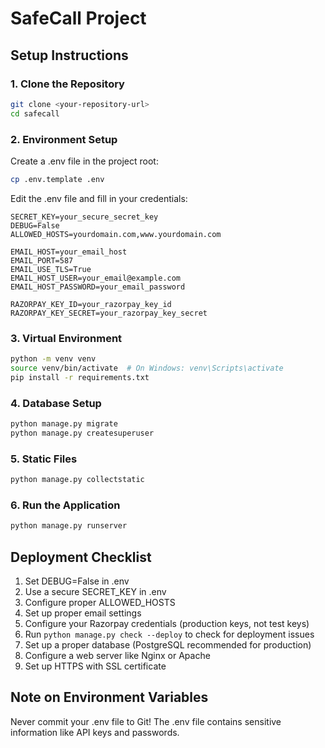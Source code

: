 # SafeCall Project

## Setup Instructions

### 1. Clone the Repository
```bash
git clone <your-repository-url>
cd safecall
```

### 2. Environment Setup
Create a .env file in the project root:
```bash
cp .env.template .env
```

Edit the .env file and fill in your credentials:
```
SECRET_KEY=your_secure_secret_key
DEBUG=False
ALLOWED_HOSTS=yourdomain.com,www.yourdomain.com

EMAIL_HOST=your_email_host
EMAIL_PORT=587
EMAIL_USE_TLS=True
EMAIL_HOST_USER=your_email@example.com
EMAIL_HOST_PASSWORD=your_email_password

RAZORPAY_KEY_ID=your_razorpay_key_id
RAZORPAY_KEY_SECRET=your_razorpay_key_secret
```

### 3. Virtual Environment
```bash
python -m venv venv
source venv/bin/activate  # On Windows: venv\Scripts\activate
pip install -r requirements.txt
```

### 4. Database Setup
```bash
python manage.py migrate
python manage.py createsuperuser
```

### 5. Static Files
```bash
python manage.py collectstatic
```

### 6. Run the Application
```bash
python manage.py runserver
```

## Deployment Checklist

1. Set DEBUG=False in .env
2. Use a secure SECRET_KEY in .env
3. Configure proper ALLOWED_HOSTS
4. Set up proper email settings
5. Configure your Razorpay credentials (production keys, not test keys)
6. Run `python manage.py check --deploy` to check for deployment issues
7. Set up a proper database (PostgreSQL recommended for production)
8. Configure a web server like Nginx or Apache
9. Set up HTTPS with SSL certificate

## Note on Environment Variables
Never commit your .env file to Git! The .env file contains sensitive information like API keys and passwords. 
